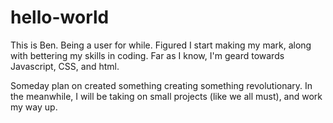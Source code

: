 # hello-world

This is Ben. Being a user for while. Figured I start making my mark, along with bettering my skills in coding. Far as I know, I'm geard towards Javascript, CSS, and html.

Someday plan on created something creating something revolutionary. In the meanwhile, I will be taking on small projects (like we all must), and work my way up.

